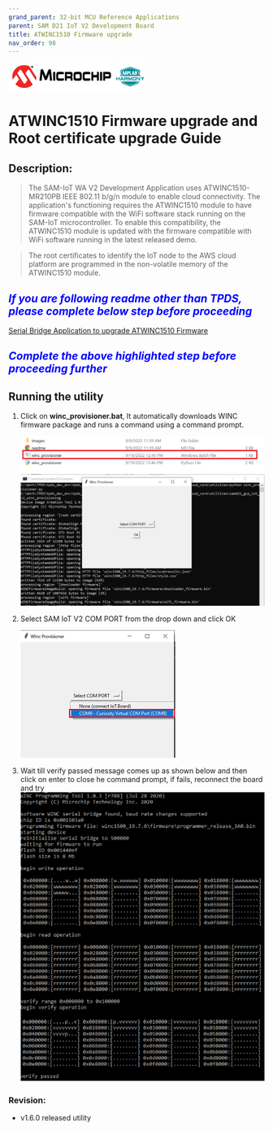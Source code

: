 ```yaml
---
grand_parent: 32-bit MCU Reference Applications
parent: SAM D21 IoT V2 Development Board
title: ATWINC1510 Firmware upgrade
nav_order: 98
---
```


<img src = "images/microchip_logo.png">
<img src = "images/microchip_mplab_harmony_logo_small.png">

# ATWINC1510 Firmware upgrade and Root certificate upgrade Guide

## Description:

> The SAM-IoT WA V2 Development Application uses ATWINC1510-MR210PB IEEE 802.11 b/g/n module to enable cloud connectivity. The application's functioning requires the ATWINC1510 module to have firmware compatible with the WiFi software stack running on the SAM-IoT microcontroller. To enable this compatibility, the  ATWINC1510 module is updated with the firmware compatible with WiFi software running in the latest released demo.  

> The root certificates to identify the IoT node to the AWS cloud platform are programmed in the non-volatile memory of the ATWINC1510 module.  

## <span style="color:blue"> *If you are following readme other than TPDS, please complete below step before proceeding* </span>
[Serial Bridge Application to upgrade ATWINC1510 Firmware](./gcp_iot_provisioning_serial_bridge/readme.md)


## <span style="color:blue"> *Complete the above highlighted step before proceeding further* </span>

## Running the utility
1. Click on **winc_provisioner.bat**, It automatically downloads WINC firmware package and runs a command using a command prompt.  

	<img src = "images/tpds15.png">  

	<img src = "images/tpds16.png"> 
2. Select SAM IoT V2 COM PORT from the drop down and click OK 
 
	<img src = "images/tpds17.png">
3. Wait till verify passed message comes up as shown below and then click on enter to close he command prompt, if fails, reconnect the board and try
   <img src = "images/firmware_upg1.png">

### Revision:
- v1.6.0 released utility
